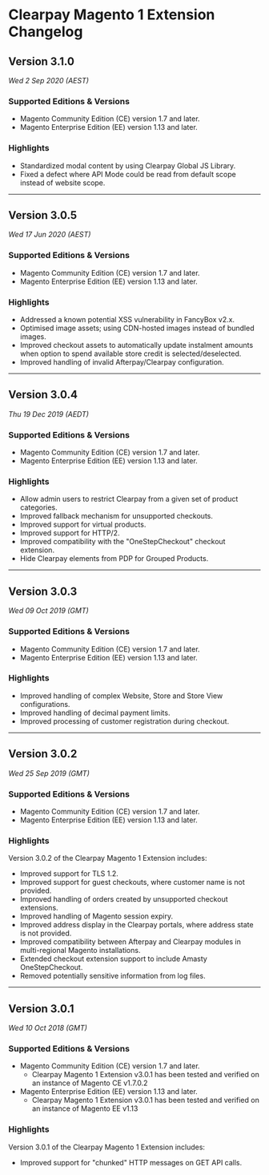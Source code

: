 # Clearpay Magento 1 Extension Changelog

## Version 3.1.0

_Wed 2 Sep 2020 (AEST)_

### Supported Editions & Versions

- Magento Community Edition (CE) version 1.7 and later.
- Magento Enterprise Edition (EE) version 1.13 and later.

### Highlights

- Standardized modal content by using Clearpay Global JS Library.
- Fixed a defect where API Mode could be read from default scope instead of website scope.

---

## Version 3.0.5

_Wed 17 Jun 2020 (AEST)_

### Supported Editions & Versions

- Magento Community Edition (CE) version 1.7 and later.
- Magento Enterprise Edition (EE) version 1.13 and later.

### Highlights

- Addressed a known potential XSS vulnerability in FancyBox v2.x.
- Optimised image assets; using CDN-hosted images instead of bundled images.
- Improved checkout assets to automatically update instalment amounts when option to spend available store credit is selected/deselected.
- Improved handling of invalid Afterpay/Clearpay configuration.

---

## Version 3.0.4

_Thu 19 Dec 2019 (AEDT)_

### Supported Editions & Versions

- Magento Community Edition (CE) version 1.7 and later.
- Magento Enterprise Edition (EE) version 1.13 and later.

### Highlights

- Allow admin users to restrict Clearpay from a given set of product categories.
- Improved fallback mechanism for unsupported checkouts.
- Improved support for virtual products.
- Improved support for HTTP/2.
- Improved compatibility with the "OneStepCheckout" checkout extension.
- Hide Clearpay elements from PDP for Grouped Products.

---

## Version 3.0.3

_Wed 09 Oct 2019 (GMT)_

### Supported Editions & Versions

- Magento Community Edition (CE) version 1.7 and later.
- Magento Enterprise Edition (EE) version 1.13 and later.

### Highlights

- Improved handling of complex Website, Store and Store View configurations.
- Improved handling of decimal payment limits.
- Improved processing of customer registration during checkout.

---

## Version 3.0.2

_Wed 25 Sep 2019 (GMT)_

### Supported Editions & Versions

- Magento Community Edition (CE) version 1.7 and later.
- Magento Enterprise Edition (EE) version 1.13 and later.

### Highlights

Version 3.0.2 of the Clearpay Magento 1 Extension includes:

- Improved support for TLS 1.2.
- Improved support for guest checkouts, where customer name is not provided.
- Improved handling of orders created by unsupported checkout extensions.
- Improved handling of Magento session expiry.
- Improved address display in the Clearpay portals, where address state is not provided.
- Improved compatibility between Afterpay and Clearpay modules in multi-regional Magento installations.
- Extended checkout extension support to include Amasty OneStepCheckout.
- Removed potentially sensitive information from log files.

---

## Version 3.0.1

_Wed 10 Oct 2018 (GMT)_

### Supported Editions & Versions

- Magento Community Edition (CE) version 1.7 and later.
  - Clearpay Magento 1 Extension v3.0.1 has been tested and verified on an instance of Magento CE v1.7.0.2
- Magento Enterprise Edition (EE) version 1.13 and later.
  - Clearpay Magento 1 Extension v3.0.1 has been tested and verified on an instance of Magento EE v1.13

### Highlights

Version 3.0.1 of the Clearpay Magento 1 Extension includes:

- Improved support for "chunked" HTTP messages on GET API calls.

